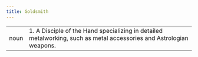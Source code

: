 ```yaml
---
title: Goldsmith
---
```

| | |
| --- | --- |
| noun | 1.  	A Disciple of the Hand specializing in detailed metalworking, such as metal accessories and Astrologian weapons.	|
